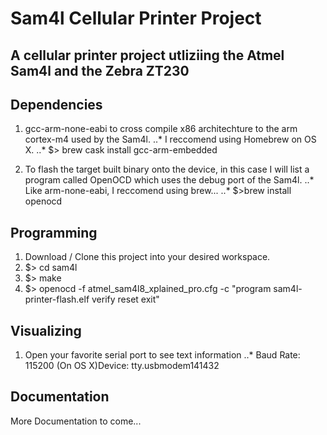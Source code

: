 Sam4l Cellular Printer Project
======================

A cellular printer project utliziing the Atmel Sam4l and the Zebra ZT230
-------------

Dependencies
-------------
1. gcc-arm-none-eabi to cross compile x86 architechture to the arm cortex-m4 used by the Sam4l.
..* I reccomend using Homebrew on OS X. 
..* $> brew cask install gcc-arm-embedded

2. To flash the target built binary onto the device, in this case I will list a program called OpenOCD which uses the debug port of the Sam4l.
..* Like arm-none-eabi, I reccomend using brew...
..* $>brew install openocd


Programming
-------------
1. Download / Clone this project into your desired workspace.
2. $> cd sam4l
3. $> make
4. $> openocd -f atmel_sam4l8_xplained_pro.cfg -c "program sam4l-printer-flash.elf verify reset exit"

Visualizing
-------------
1. Open your favorite serial port to see text information
..* Baud Rate: 115200 (On OS X)Device: tty.usbmodem141432

Documentation
-------------
More Documentation to come...

